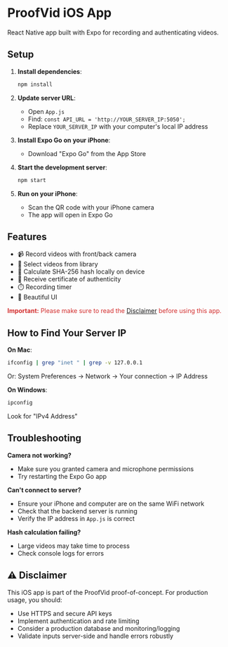 # ProofVid iOS App

React Native app built with Expo for recording and authenticating videos.

## Setup

1. **Install dependencies**:
   ```bash
   npm install
   ```

2. **Update server URL**:
   - Open `App.js`
   - Find: `const API_URL = 'http://YOUR_SERVER_IP:5050';`
   - Replace `YOUR_SERVER_IP` with your computer's local IP address

3. **Install Expo Go on your iPhone**:
   - Download "Expo Go" from the App Store

4. **Start the development server**:
   ```bash
   npm start
   ```

5. **Run on your iPhone**:
   - Scan the QR code with your iPhone camera
   - The app will open in Expo Go

## Features

- 📹 Record videos with front/back camera
- 📁 Select videos from library
- 🔐 Calculate SHA-256 hash locally on device
- 📜 Receive certificate of authenticity
- ⏱️ Recording timer
- 🎨 Beautiful UI

<p style="color:#d32f2f; margin-top: 8px;">
  <strong>Important:</strong> Please make sure to read the <a href="#disclaimer">Disclaimer</a> before using this app.
</p>

## How to Find Your Server IP

**On Mac**:
```bash
ifconfig | grep "inet " | grep -v 127.0.0.1
```

Or: System Preferences → Network → Your connection → IP Address

**On Windows**:
```bash
ipconfig
```

Look for "IPv4 Address"

## Troubleshooting

**Camera not working?**
- Make sure you granted camera and microphone permissions
- Try restarting the Expo Go app

**Can't connect to server?**
- Ensure your iPhone and computer are on the same WiFi network
- Check that the backend server is running
- Verify the IP address in `App.js` is correct

**Hash calculation failing?**
- Large videos may take time to process
- Check console logs for errors

<a id="disclaimer"></a>
## ⚠️ Disclaimer

This iOS app is part of the ProofVid proof-of-concept. For production usage, you should:
- Use HTTPS and secure API keys
- Implement authentication and rate limiting
- Consider a production database and monitoring/logging
- Validate inputs server-side and handle errors robustly
